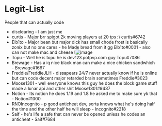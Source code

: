 # Legit-List

People that can actually code

* disclearing - I am just me 
* curtis - Major brr spigot 2k moving players at 20 tps :) curtis#6742
* Elb1to - Major bean but major dick has small chode frost is basically zonix but no one cares - he Made bread from it gg Elb1to#0001 - also can not make mac and cheese !![image](https://github.com/disclearing/Legit-List/assets/61942923/c51b9df7-3f45-4e81-a799-00823801ac45)
* Topu - Well he is topu he is dev123.potpvp.com guy Topu#7086
* Brewage - Has a iq nice black man can make a nice chicken sandwhich - Brewage#1667
* Freddie/FreddieJLH - dissapears 24/7 never actually know if he is online but can code decent major retarded brain sometimes Freddie#3023
* Moose1301 - well everyone knows this guy he does the block game stuff made a lunar api and other shit Moose1301#9437
* Notion - Its notion he does 1.19 and 1.8 he asked me to make sure yk that - Notion#1000
* RNOIncognito - p good anticheat dev, sorta knows what he's doing half the time and the other half he will sleep - Incognito#2218
* Saif - he's life a safe that can never be opened unless he codes an anticheat - Saif#7684
